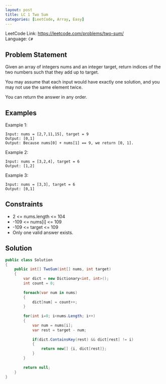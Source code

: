 ```yaml
---
layout: post
title: LC 1 Two Sum
categories: [LeetCode, Array, Easy]
---
```


LeetCode Link: https://leetcode.com/problems/two-sum/  
Language: `C#`

## Problem Statement

Given an array of integers nums and an integer target, return indices of the two numbers such that they add up to target.

You may assume that each input would have exactly one solution, and you may not use the same element twice.

You can return the answer in any order.

## Examples

Example 1:

```
Input: nums = [2,7,11,15], target = 9
Output: [0,1]
Output: Because nums[0] + nums[1] == 9, we return [0, 1].
```

Example 2:

```
Input: nums = [3,2,4], target = 6
Output: [1,2]
```

Example 3:

```
Input: nums = [3,3], target = 6
Output: [0,1]
```  

## Constraints  

* 2 <= nums.length <= 104
* -109 <= nums[i] <= 109
* -109 <= target <= 109
* Only one valid answer exists.

## Solution

``` csharp
public class Solution 
{
    public int[] TwoSum(int[] nums, int target) 
    {
        var dict = new Dictionary<int, int>();        
        int count = 0;
        
        foreach(var num in nums)
        {
            dict[num] = count++;
        }
        
        for(int i=0; i<nums.Length; i++)
        {
            var num = nums[i];
            var rest = target - num;
            
            if(dict.ContainsKey(rest) && dict[rest] != i)
            {
                return new[] {i, dict[rest]};
            }
        }
        
        return null;
    }
}
```
